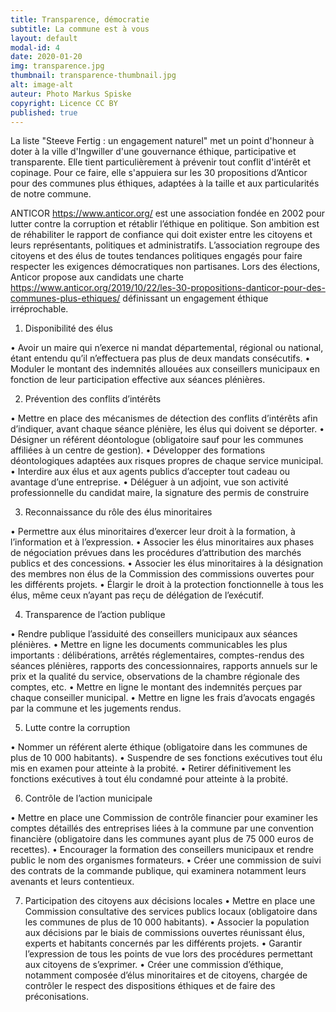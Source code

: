 ```yaml
---
title: Transparence, démocratie
subtitle: La commune est à vous
layout: default
modal-id: 4
date: 2020-01-20
img: transparence.jpg
thumbnail: transparence-thumbnail.jpg
alt: image-alt
auteur: Photo Markus Spiske
copyright: Licence CC BY
published: true
---
```



La liste "Steeve Fertig : un engagement naturel" met un point d'honneur à doter à la ville d'Ingwiller d'une gouvernance éthique, participative et transparente. Elle tient particulièrement à prévenir tout conflit d'intérêt et copinage. Pour ce faire, elle s'appuiera sur les 30 propositions d’Anticor pour des communes plus éthiques, adaptées à la taille et aux particularités de notre commune.

ANTICOR https://www.anticor.org/ est une association fondée en 2002 pour lutter contre la corruption et rétablir l’éthique en politique. Son ambition est de réhabiliter le rapport de confiance qui doit exister entre les citoyens et leurs représentants, politiques et administratifs.
L’association regroupe des citoyens et des élus de toutes tendances politiques engagés pour faire respecter les exigences démocratiques non partisanes. Lors des élections, Anticor propose aux candidats une charte https://www.anticor.org/2019/10/22/les-30-propositions-danticor-pour-des-communes-plus-ethiques/ définissant un engagement éthique irréprochable.


1) Disponibilité des élus

• Avoir un maire qui n’exerce ni mandat départemental, régional ou national, étant entendu qu’il n’effectuera pas plus de deux mandats consécutifs.
• Moduler le montant des indemnités allouées aux conseillers municipaux en fonction de leur participation effective aux séances plénières.

2) Prévention des conflits d’intérêts

• Mettre en place des mécanismes de détection des conflits d’intérêts afin d’indiquer, avant chaque séance plénière, les élus qui doivent se déporter.
• Désigner un référent déontologue (obligatoire sauf pour les communes affiliées à un centre de gestion).
• Développer des formations déontologiques adaptées aux risques propres de chaque service municipal.
• Interdire aux élus et aux agents publics d’accepter tout cadeau ou avantage d’une entreprise.
• Déléguer à un adjoint, vue son activité professionnelle du candidat maire, la signature des permis de construire

3) Reconnaissance du rôle des élus minoritaires

• Permettre aux élus minoritaires d’exercer leur droit à la formation, à l’information et à l’expression.
• Associer les élus minoritaires aux phases de négociation prévues dans les procédures d’attribution des marchés publics et des concessions.
• Associer les élus minoritaires à la désignation des membres non élus de la Commission des commissions ouvertes pour les différents projets.
• Élargir le droit à la protection fonctionnelle à tous les élus, même ceux n’ayant pas reçu de délégation de l’exécutif.

4) Transparence de l’action publique

• Rendre publique l’assiduité des conseillers municipaux aux séances plénières.
• Mettre en ligne les documents communicables les plus importants : délibérations, arrêtés réglementaires, comptes-rendus des séances plénières, rapports des concessionnaires, rapports annuels sur le prix et la qualité du service, observations de la chambre régionale des comptes, etc.
• Mettre en ligne le montant des indemnités perçues par chaque conseiller municipal.
• Mettre en ligne les frais d’avocats engagés par la commune et les jugements rendus.

5) Lutte contre la corruption

• Nommer un référent alerte éthique (obligatoire dans les communes de plus de 10 000 habitants).
• Suspendre de ses fonctions exécutives tout élu mis en examen pour atteinte à la probité.
• Retirer définitivement les fonctions exécutives à tout élu condamné pour atteinte à la probité.

6) Contrôle de l’action municipale

• Mettre en place une Commission de contrôle financier pour examiner les comptes détaillés des entreprises liées à la commune par une convention financière (obligatoire dans les communes ayant plus de 75 000 euros de recettes).
• Encourager la formation des conseillers municipaux et rendre public le nom des organismes formateurs.
• Créer une commission de suivi des contrats de la commande publique, qui examinera notamment leurs avenants et leurs contentieux.

7) Participation des citoyens aux décisions locales
• Mettre en place une Commission consultative des services publics locaux (obligatoire dans les communes de plus de 10 000 habitants).
• Associer la population aux décisions par le biais de commissions ouvertes réunissant élus, experts et habitants concernés par les différents projets.
• Garantir l’expression de tous les points de vue lors des procédures permettant aux citoyens de s’exprimer.
• Créer une commission d’éthique, notamment composée d’élus minoritaires et de citoyens, chargée de contrôler le respect des dispositions éthiques et de faire des préconisations.
